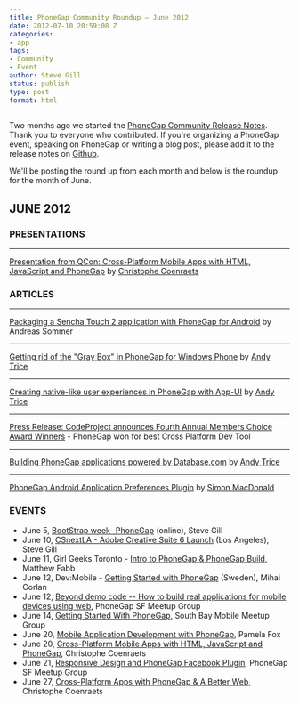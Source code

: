 ```yaml
---
title: PhoneGap Community Roundup – June 2012
date: 2012-07-10 20:59:08 Z
categories:
- app
tags:
- Community
- Event
author: Steve Gill
status: publish
type: post
format: html
---
```


Two months ago we started the [PhoneGap Community Release Notes](https://phonegap.com/2012/05/18/phonegap-community-release-notes/). Thank you to everyone who contributed. If you're organizing a PhoneGap event, speaking on PhoneGap or writing a blog post, please add it to the release notes on [Github](https://github.com/phonegap/phonegap-community).

We'll be posting the round up from each month and below is the roundup for the month of June.

## JUNE 2012

### PRESENTATIONS

---

[Presentation from QCon: Cross-Platform Mobile Apps with HTML, JavaScript and PhoneGap](http://www.infoq.com/presentations/Cross-Platform-Mobile-Apps-with-HTML-JavaScript-and-PhoneGap) by [Christophe Coenraets](https://twitter.com/ccoenraets)

### ARTICLES

---

[Packaging a Sencha Touch 2 application with PhoneGap for Android](http://bit.ly/phonegap-and-sencha-touch-2) by Andreas Sommer

---

[Getting rid of the "Gray Box" in PhoneGap for Windows Phone](http://bit.ly/MbHcqy) by [Andy Trice](http://twitter.com/andytrice)

---

[Creating native-like user experiences in PhoneGap with App-UI](http://www.adobe.com/devnet/html5/articles/native-like-ux-phonegap-app-ui.html) by [Andy Trice](http://twitter.com/andytrice)

---

[Press Release: CodeProject announces Fourth Annual Members Choice Award Winners](http://www.codeproject.com/PressReleases/5777/CODEPROJECT-ANNOUNCES-FOURTH-ANNUAL-MEMBERS-CHOICE.aspx) - PhoneGap won for best Cross Platform Dev Tool

---

[Building PhoneGap applications powered by Database.com](http://www.adobe.com/devnet/phonegap/articles/phonegap-apps-powered-by-developercom.html) by [Andy Trice](http://twitter.com/andytrice)

---

[PhoneGap Android Application Preferences Plugin](http://simonmacdonald.blogspot.com/2012/06/phongap-android-application-preferences.html) by [Simon MacDonald](http://twitter.com/macdonst)

### EVENTS

* June 5, [BootStrap week- PhoneGap](http://bootstrapweek.com/) (online), Steve Gill
* June 10, [CSnextLA - Adobe Creative Suite 6 Launch](http://csnextla.eventbrite.com/) (Los Angeles), Steve Gill
* June 11, Girl Geeks Toronto - [Intro to PhoneGap & PhoneGap Build](http://www.meetup.com/GirlGeeksToronto/events/56190742/), Matthew Fabb
* June 12, Dev:Mobile - [Getting Started with PhoneGap](http://devmobile.se/) (Sweden), Mihai Corlan
* June 12, [Beyond demo code -- How to build real applications for mobile devices using web](http://www.eventbrite.com/event/3610871213), PhoneGap SF Meetup Group
* June 14, [Getting Started With PhoneGap](http://www.meetup.com/South-Bay-Mobile-User-Group/events/63865702/), South Bay Mobile Meetup Group
* June 20, [Mobile Application Development with PhoneGap](http://sg.com.mx/sgce/2012/sessions/desarrollo-de-aplicaciones-m%C3%B3viles-h%C3%ADbridas-con-phone-gap), Pamela Fox
* June 20, [Cross-Platform Mobile Apps with HTML, JavaScript and PhoneGap](http://qconnewyork.com/qcon-nyc-2012/presentation/Cross-Platform+Mobile+Apps+with+HTML%2C+JavaScript+and+PhoneGap), Christophe Coenraets
* June 21, [Responsive Design and PhoneGap Facebook Plugin](http://www.meetup.com/PhoneGap-SF/events/65366872/), PhoneGap SF Meetup Group
* June 27, [Cross-Platform Apps with PhoneGap & A Better Web](http://www.meetup.com/Boston-Frontend-Developers/events/68003012/), Christophe Coenraets

